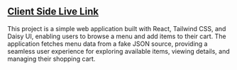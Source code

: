 ## [ Client Side Live Link](https://right-kite.surge.sh/)

This project is a simple web application built with React, Tailwind CSS, and Daisy UI, enabling users to browse a menu and add items to their cart. The application fetches menu data from a fake JSON source, providing a seamless user experience for exploring available items, viewing details, and managing their shopping cart.